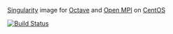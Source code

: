 [Singularity](https://github.com/singularityware/singularity) image for
[Octave](https://www.gnu.org/software/octave/) and
[Open MPI](https://www.open-mpi.org/) on
[CentOS](https://www.centos.org/)

[![Build Status](https://travis-ci.org/robermorales/singularity-octave-mpi-centos.svg?branch=master)](https://travis-ci.org/robermorales/singularity-octave-mpi-centos)
